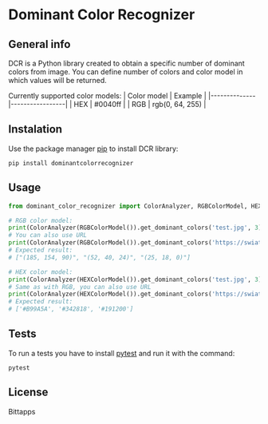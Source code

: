 # Dominant Color Recognizer



## General info
DCR is a Python library created to obtain a specific number of dominant colors from image.
You can define number of colors and color model in which values will be returned.

Currently supported color models:
| Color model  | Example         |
|--------------|-----------------|
|    HEX       | #0040ff         |
|    RGB       | rgb(0, 64, 255) |


## Instalation

Use the package manager [pip](https://pip.pypa.io/en/stable/getting-started/) to install DCR library:
```commandline
pip install dominantcolorrecognizer
```

## Usage

```python
from dominant_color_recognizer import ColorAnalyzer, RGBColorModel, HEXColorModel

# RGB color model:
print(ColorAnalyzer(RGBColorModel()).get_dominant_colors('test.jpg', 3))
# You can also use URL
print(ColorAnalyzer(RGBColorModel()).get_dominant_colors('https://swiatkolorow.com.pl/userdata/public/gfx/252817/1ee9698f09e987d3e9a3785167b180b0.jpg', 3))
# Expected result:
# ["(185, 154, 90)", "(52, 40, 24)", "(25, 18, 0)"]

# HEX color model:
print(ColorAnalyzer(HEXColorModel()).get_dominant_colors('test.jpg', 3))
# Same as with RGB, you can also use URL
print(ColorAnalyzer(HEXColorModel()).get_dominant_colors('https://swiatkolorow.com.pl/userdata/public/gfx/252817/1ee9698f09e987d3e9a3785167b180b0.jpg', 3))
# Expected result:
# ['#B99A5A', '#342818', '#191200']
```

## Tests

To run a tests you have to install [pytest](https://pypi.org/project/pytest/) and run it with the command:
```commandline
pytest
```

## License

Bittapps